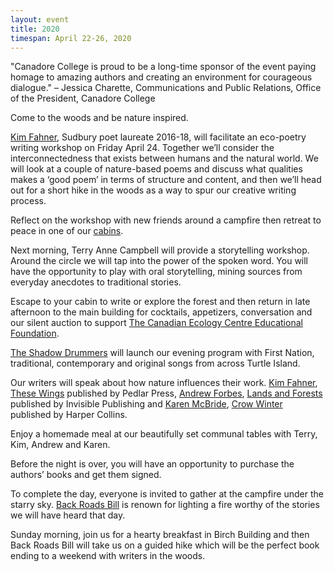 ```yaml
---
layout: event
title: 2020
timespan: April 22-26, 2020
---
```


"Canadore College is proud to be a long-time sponsor of the event paying homage to amazing authors and creating an environment for courageous dialogue." – Jessica Charette, Communications and Public Relations, Office of the President, Canadore College

Come to the woods and be nature inspired.

[Kim Fahner](https://kimfahner.wordpress.com/), Sudbury poet laureate 2016-18, will facilitate an eco-poetry writing workshop on Friday April 24. Together we’ll consider the interconnectedness that exists between humans and the natural world. We will look at a couple of nature-based poems and discuss what qualities makes a ‘good poem’ in terms of structure and content, and then we’ll head out for a short hike in the woods as a way to spur our creative writing process. 

Reflect on the workshop with new friends around a campfire then retreat to peace in one of our [cabins](https://www.canadianecology.ca/cabin-rentals/).

Next morning, Terry Anne Campbell will provide a storytelling workshop. Around the circle we will tap into the power of the spoken word. You will have the opportunity to play with oral storytelling, mining sources from everyday anecdotes to traditional stories.  

Escape to your cabin to write or explore the forest and then return in late afternoon to the main building for cocktails, appetizers, conversation and our silent auction to support [The Canadian Ecology Centre Educational Foundation](https://www.canadianecology.ca/donate/).

[The Shadow Drummers](http://www.shadowdrummers.sitew.ca/Herstory.B.htm#Herstory.B) will launch our evening program with First Nation, traditional, contemporary and original songs from across Turtle Island.

Our writers will speak about how nature influences their work. [Kim Fahner](https://kimfahner.wordpress.com/), [These Wings](http://www.pedlarpress.com/these-wings-by-kim-fahner/) published by Pedlar Press, [Andrew Forbes](https://andrewgforbes.com/), [Lands and Forests](https://invisiblepublishing.com/product/lands-and-forests/) published by Invisible Publishing and [Karen McBride](https://www.harpercollins.ca/author/cr-193890/karen-mcbride/), [Crow Winter](https://www.harpercollins.ca/9781443459679/crow-winter/) published by Harper Collins.

Enjoy a homemade meal at our beautifully set communal tables with Terry, Kim, Andrew and Karen.

Before the night is over, you will have an opportunity to purchase the authors’ books and get them signed.  

To complete the day, everyone is invited to gather at the campfire under the starry sky. [Back Roads Bill](https://www.northernontario.travel/author/backroads-bill-steer) is renown for lighting a fire worthy of the stories we will have heard that day.

Sunday morning, join us for a hearty breakfast in Birch Building and then Back Roads Bill will take us on a guided hike which will be the perfect book ending to a weekend with writers in the woods.